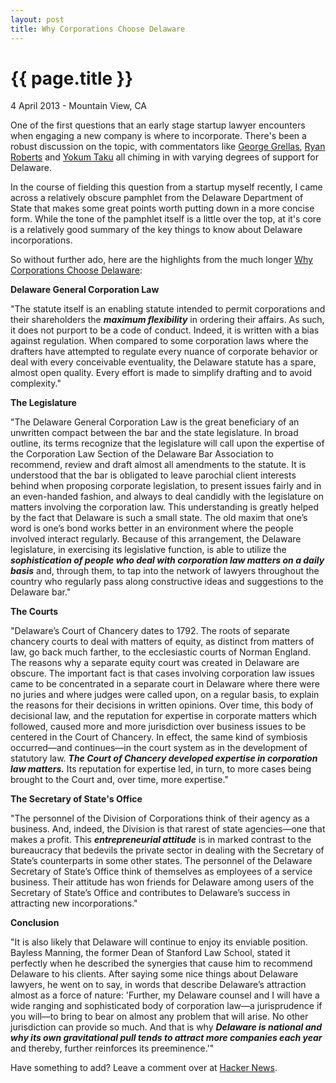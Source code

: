 ```yaml
---
layout: post
title: Why Corporations Choose Delaware
---
```


{{ page.title }}
================

<p class="meta">4 April 2013 - Mountain View, CA</p>

One of the first questions that an early stage startup lawyer encounters when engaging a new company is where to incorporate.  There's been a robust discussion on the topic, with commentators like [George Grellas](http://www.grellas.com/faq_business_startup_002.html), [Ryan Roberts](http://startuplawyer.com/incorporation/top-5-reasons-to-incorporate-in-delaware) and [Yokum Taku](http://www.startupcompanylawyer.com/2009/03/03/what-state-should-i-incorporate-in/) all chiming in with varying degrees of support for Delaware.  

In the course of fielding this question from a startup myself recently, I came across a relatively obscure pamphlet from the Delaware Department of State that makes some great points worth putting down in a more concise form.  While the tone of the pamphlet itself is a little over the top, at it's core is a relatively good summary of the key things to know about Delaware incorporations.  

So without further ado, here are the highlights from the much longer [Why Corporations Choose Delaware](http://corp.delaware.gov/whycorporations_web.pdf):

**Delaware General Corporation Law**

"The statute itself is an enabling statute intended to permit corporations and their shareholders the ***maximum flexibility*** in ordering their affairs. As such, it does not purport to be a code of conduct. Indeed, it is written with a bias against regulation. When compared to some corporation laws where the drafters have attempted to regulate every nuance of corporate behavior or deal with every conceivable eventuality, the Delaware statute has a spare, almost open quality. Every effort is made to simplify drafting and to avoid complexity."


**The Legislature**

"The Delaware General Corporation Law is the great beneficiary of an unwritten compact between the bar and the state legislature. In broad outline, its terms recognize that the legislature will call upon the expertise of the Corporation Law Section of the Delaware Bar Association to recommend, review and draft almost all amendments to the statute. It is understood that the bar is obligated to leave parochial client interests behind when proposing corporate legislation, to present issues fairly and in an even-handed fashion, and always to deal candidly with the legislature on matters involving the corporation law. This understanding is greatly helped by the fact that Delaware is such a small state. The old maxim that one’s word is one’s bond works better in an environment where the people involved interact regularly. Because of this arrangement, the Delaware legislature, in exercising its legislative function, is able to utilize the ***sophistication of people who deal with corporation law matters on a daily basis*** and, through them, to tap into the network of lawyers throughout the country who regularly pass along constructive ideas and suggestions to the Delaware bar."


**The Courts**

"Delaware’s Court of Chancery dates to 1792. The roots of separate chancery courts to deal with matters of equity, as distinct from matters of law, go back much farther, to the ecclesiastic courts of Norman England. The reasons why a separate equity court was created in Delaware are obscure. The important fact is that cases involving corporation law issues came to be concentrated in a separate court in Delaware where there were no juries and where judges were called upon, on a regular basis, to explain the reasons for their decisions in written opinions. Over time, this body of decisional law, and the reputation for expertise in corporate matters which followed, caused more and more jurisdiction over business issues to be centered in the Court of Chancery. In effect, the same kind of symbiosis occurred—and continues—in the court system as in the development of statutory law. ***The Court of Chancery developed expertise in corporation law matters.*** Its reputation for expertise led, in turn, to more cases being brought to the Court and, over time, more expertise."


**The Secretary of State's Office**

"The personnel of the Division of Corporations think of their agency as a business. And, indeed, the Division is that rarest of state agencies—one that makes a profit. This ***entrepreneurial attitude*** is in marked contrast to the bureaucracy that bedevils the private sector in dealing with the Secretary of State’s counterparts in some other states. The personnel of the Delaware Secretary of State’s Office think of themselves as employees of a service business. Their attitude has won friends for Delaware among users of the Secretary of State’s Office and contributes to Delaware’s success in attracting new incorporations."

**Conclusion**

"It is also likely that Delaware will continue to enjoy its enviable position. Bayless Manning, the former Dean of Stanford Law School, stated it perfectly when he described the synergies that cause him to recommend Delaware to his clients. After saying some nice things about Delaware lawyers, he went on to say, in words that describe Delaware’s attraction almost as a force of nature: 'Further, my Delaware counsel and I will have a wide ranging and sophisticated body of corporation law—a jurisprudence if you will—to bring to bear on almost any problem that will arise. No other jurisdiction can provide so much. And that is why ***Delaware is national and why its own gravitational pull tends to attract more companies each year*** and thereby, further reinforces its preeminence.'"


Have something to add?  Leave a comment over at [Hacker News]().  



